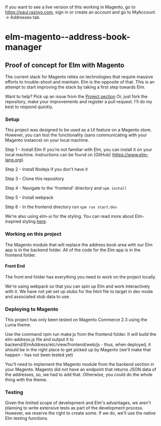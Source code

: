 If you want to see a live version of this working in Magento, go to https://paul.razoyo.com, sign in or create an account and go to MyAccount -> Addresses tab.

# elm-magento--address-book-manager
## Proof of concept for Elm with Magento
The current stack for Magento relies on technologies that require massive efforts to trouble-shoot and maintain. Elm is the opposite of that. This is an attempt to start improving the stack by taking a first step towards Elm.

Want to help? Pick up an issue from the [Project section](https://github.com/razoyo/elm-magento--address-book-manager/projects/1)
Or, just fork the repository, make your improvements and register a pull request. I'll do my best to respond quickly.

### Setup
This project was designed to be used as a UI feature on a Magento store. However, you can test the functionality (sans communicating with your Magento instance) on your local machine.

Step 1 - Install Elm
If you're not familiar with Elm, you can install it on your local machine. Instructions can be found on [GitHub] (https://www.elm-lang.org).

Step 2 - Install Nodejs if you don't have it

Step 3 - Clone this repository

Step 4 - Navigate to the 'frontend' directory and `npm install`

Step 5 - Install webpack

Step 6 - In the frontend directory run `npm run start:dev`

We're also using elm-ui for the styling. You can read more about Elm-inspired styling [here](https://github.com/mdgriffith/elm-ui).

### Working on this project
The Magento module that will replace the address book area with our Elm app is in the backend folder. All of the code for the Elm app is in the frontend folder.

#### Front End
The front end folder has everything you need to work on the project locally.

We're using webpack so that you can spin up Elm and work interactively with it. We have not yet set up stubs for the html file to target in dev mode and associated stub data to use.

### Deploying to Magento
This project has only been tested on Magento Commerce 2.3 using the Luma theme.

Use the command npm run make:js from the frontend folder. It will build the elm-address.js file and output it to backend/ElmAddress/etc/view/frontend/web/js - thus, when deployed, it should be in the right place to get picked up by Magento (we'll make that happen - has not been tested yet)

You'll need to implement the Magento module from the backend section in your Magento. Magento did not have an endpoint that returns JSON data of the addresses, so, we had to add that. Otherwise, you could do the whole thing with the theme.

### Testing
Given the limited scope of development and Elm's advantages, we aren't planning to write extensive tests as part of the development process. However, we reserve the right to create some. If we do, we'll use the native Elm testing functions. 

